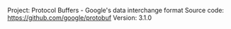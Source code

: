 Project: Protocol Buffers - Google's data interchange format
Source code: https://github.com/google/protobuf
Version: 3.1.0
